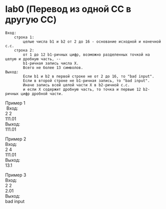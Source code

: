# lab0 (Перевод из одной СС в другую СС)
```
Вход:
    строка 1:
        целые числа b1 и b2 от 2 до 16 - основание исходной и конечной с.с.
    строка 2:
        от 1 до 12 b1-ричных цифр, возможно разделенных точкой на целую и дробную часть, --
        b1-ричная запись числа X.
        Всего не более 13 символов.
Выход:
        Если b1 и b2 в первой строке не от 2 до 16, то "bad input".
        Если в второй строке не b1-ричная запись, то "bad input".
        Иначе запись всей целой части X в b2-ричной с.с.
        и если X содержит дробную часть, то точка и первые 12 b2-ричных цифр дробной части. 
```
Пример 1  
&nbsp;Вход:  
        2 2  
        111.01  
    Выход:  
        111.01  
  
Пример 2  
    Вход:  
        2 4  
        111.01  
    Выход:  
        13.1  
  
Пример 3  
    Вход:  
        2 2  
        2.01  
    Выход:  
        bad input  
